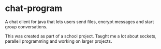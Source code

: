 # chat-program
A chat client for java that lets users send files, encrypt messages and start group conversations. 

This was created as part of a school project. Taught me a lot about sockets, parallell programming and working on larger projects.
